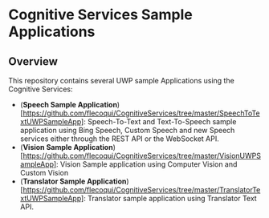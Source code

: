 
# Cognitive Services Sample Applications 

Overview
--------------
This repository contains several UWP sample Applications using the Cognitive Services:

- (**Speech Sample Application**)[https://github.com/flecoqui/CognitiveServices/tree/master/SpeechToTextUWPSampleApp]: Speech-To-Text and Text-To-Speech sample application using Bing Speech, Custom Speech and new Speech services either through the REST API or the WebSocket API.  
- (**Vision Sample Application**)[https://github.com/flecoqui/CognitiveServices/tree/master/VisionUWPSampleApp]: Vision Sample application using Computer Vision and Custom Vision
- (**Translator Sample Application**)[https://github.com/flecoqui/CognitiveServices/tree/master/TranslatorTextUWPSampleApp]: Translator sample application using Translator Text API.

